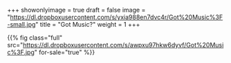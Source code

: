 +++
showonlyimage = true
draft = false
image = "https://dl.dropboxusercontent.com/s/yxia988en7dvc4r/Got%20Music%3F-small.jpg"
title = "Got Music?"
weight = 1
+++

{{% fig class="full" src="https://dl.dropboxusercontent.com/s/awpxu97hkw6dyvf/Got%20Music%3F.jpg" for-sale="true" %}}
